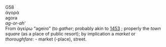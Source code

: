 G58  
ἀγορά  
agora  
*ag-or-ah‘*  
From ἀγείρω “ageiro” (to *gather*; probably akin to [1453](g1453) ;
properly the *town* *square* (as a place of public resort); by
implication a *market* or *thoroughfare:* - market (-place), street.  
